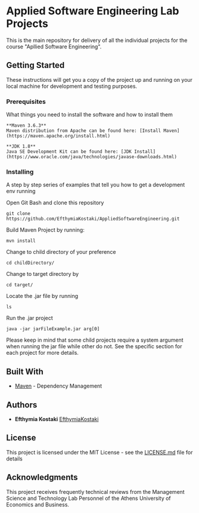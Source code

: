 # Applied Software Engineering Lab Projects

This is the main repository for delivery of all the individual projects for the course "Apllied Software Engineering".

## Getting Started

These instructions will get you a copy of the project up and running on your local machine for development and testing purposes. 

### Prerequisites

What things you need to install the software and how to install them

```
**Maven 3.6.3**
Maven distribution from Apache can be found here: [Install Maven](https://maven.apache.org/install.html)

**JDK 1.8**
Java SE Development Kit can be found here: [JDK Install](https://www.oracle.com/java/technologies/javase-downloads.html)
```

### Installing

A step by step series of examples that tell you how to get a development env running

Open Git Bash and clone this repository

```
git clone https://github.com/EfthymiaKostaki/AppliedSoftwareEngineering.git
```

Build Maven Project by running:

```
mvn install
```

Change to child directory of your preference

```
cd childDirectory/
```

Change to target directory by

```
cd target/
```

Locate the .jar file by running

```
ls
```

Run the .jar project

```
java -jar jarFileExample.jar arg[0]

```

Please keep in mind that some child projects require a system argument when running the jar file while other do not. See the specific section for each project for more details.

## Built With

* [Maven](https://maven.apache.org/) - Dependency Management

## Authors

* **Efthymia Kostaki** [EfthymiaKostaki](https://github.com/EfthymiaKostaki)

## License

This project is licensed under the MIT License - see the [LICENSE.md](LICENSE.md) file for details

## Acknowledgments
This project receives frequently technical reviews from the Management Science and Technology Lab Personnel of the Athens University of Economics and Business.
